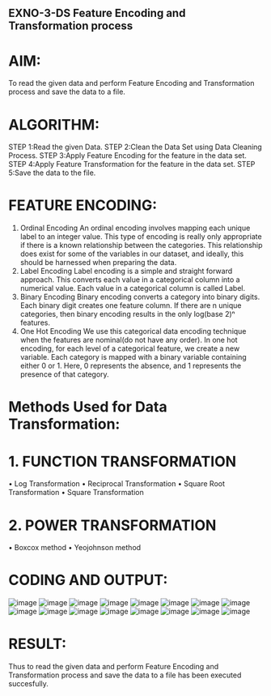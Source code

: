 
## EXNO-3-DS  Feature Encoding and Transformation process

# AIM:
To read the given data and perform Feature Encoding and Transformation process and save the data to a file.

# ALGORITHM:
STEP 1:Read the given Data.
STEP 2:Clean the Data Set using Data Cleaning Process.
STEP 3:Apply Feature Encoding for the feature in the data set.
STEP 4:Apply Feature Transformation for the feature in the data set.
STEP 5:Save the data to the file.

# FEATURE ENCODING:
1. Ordinal Encoding
An ordinal encoding involves mapping each unique label to an integer value. This type of encoding is really only appropriate if there is a known relationship between the categories. This relationship does exist for some of the variables in our dataset, and ideally, this should be harnessed when preparing the data.
2. Label Encoding
Label encoding is a simple and straight forward approach. This converts each value in a categorical column into a numerical value. Each value in a categorical column is called Label.
3. Binary Encoding
Binary encoding converts a category into binary digits. Each binary digit creates one feature column. If there are n unique categories, then binary encoding results in the only log(base 2)ⁿ features.
4. One Hot Encoding
We use this categorical data encoding technique when the features are nominal(do not have any order). In one hot encoding, for each level of a categorical feature, we create a new variable. Each category is mapped with a binary variable containing either 0 or 1. Here, 0 represents the absence, and 1 represents the presence of that category.

# Methods Used for Data Transformation:
  # 1. FUNCTION TRANSFORMATION
• Log Transformation
• Reciprocal Transformation
• Square Root Transformation
• Square Transformation
  # 2. POWER TRANSFORMATION
• Boxcox method
• Yeojohnson method

# CODING AND OUTPUT:
  ![image](https://github.com/ShAkThI-9304/EXNO-3-DS/assets/118522870/8d96763b-aa93-480c-9b3a-510b76cdc249)
  ![image](https://github.com/ShAkThI-9304/EXNO-3-DS/assets/118522870/e55dbabb-cd58-4ad0-8383-dde2875e4bdc)
  ![image](https://github.com/ShAkThI-9304/EXNO-3-DS/assets/118522870/ed39f078-608c-4588-b7a4-e78e029a1dd9)
  ![image](https://github.com/ShAkThI-9304/EXNO-3-DS/assets/118522870/af0a8099-7f78-43fc-8cd0-79c6175ed00f)
  ![image](https://github.com/ShAkThI-9304/EXNO-3-DS/assets/118522870/6054ebaf-3b41-46a5-85d7-54f9ba2ad3d6)
  ![image](https://github.com/ShAkThI-9304/EXNO-3-DS/assets/118522870/00e37fa9-1cd9-431b-ac67-868140aaf161)
  ![image](https://github.com/ShAkThI-9304/EXNO-3-DS/assets/118522870/96638c4c-6fbd-4039-b27f-92df61ac6a00)
  ![image](https://github.com/ShAkThI-9304/EXNO-3-DS/assets/118522870/b04e56df-55ef-46c2-b97d-de0cf9f0263a)
  ![image](https://github.com/ShAkThI-9304/EXNO-3-DS/assets/118522870/69633033-5644-4148-8c23-943cfb8840e5)
  ![image](https://github.com/ShAkThI-9304/EXNO-3-DS/assets/118522870/19e1339a-0e44-43ad-8f9f-1e78c68635f8)
  ![image](https://github.com/ShAkThI-9304/EXNO-3-DS/assets/118522870/f6948ad2-dc45-47ed-8054-09d1a13a8f8a)
  ![image](https://github.com/ShAkThI-9304/EXNO-3-DS/assets/118522870/e3e6a5e4-225a-4ba5-a587-f73040d6955e)
  ![image](https://github.com/ShAkThI-9304/EXNO-3-DS/assets/118522870/d9d55c29-f762-427a-ad82-286ea1e4c2f7)
  ![image](https://github.com/ShAkThI-9304/EXNO-3-DS/assets/118522870/9a9824b9-5325-4a4f-9d04-75e685d9f2ab)
  ![image](https://github.com/ShAkThI-9304/EXNO-3-DS/assets/118522870/e22c80ef-4a11-450f-9e8a-167ccf24e6d7)
  ![image](https://github.com/ShAkThI-9304/EXNO-3-DS/assets/118522870/0ab4b2a4-e0a2-4bba-8661-a9143396a43c)

# RESULT:
Thus to read the given data and perform Feature Encoding and Transformation process and save the data to a file has been executed succesfully.
       

       

